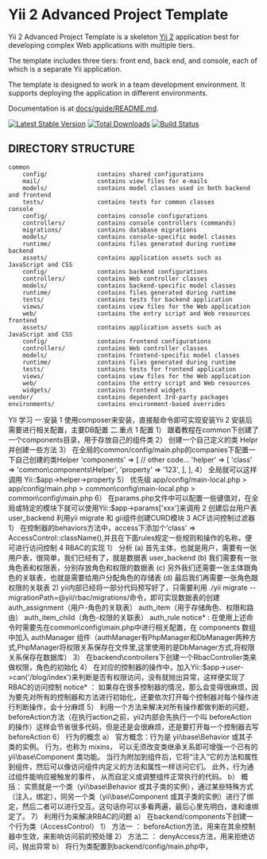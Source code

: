 Yii 2 Advanced Project Template
===============================

Yii 2 Advanced Project Template is a skeleton [Yii 2](http://www.yiiframework.com/) application best for
developing complex Web applications with multiple tiers.

The template includes three tiers: front end, back end, and console, each of which
is a separate Yii application.

The template is designed to work in a team development environment. It supports
deploying the application in different environments.

Documentation is at [docs/guide/README.md](docs/guide/README.md).

[![Latest Stable Version](https://poser.pugx.org/yiisoft/yii2-app-advanced/v/stable.png)](https://packagist.org/packages/yiisoft/yii2-app-advanced)
[![Total Downloads](https://poser.pugx.org/yiisoft/yii2-app-advanced/downloads.png)](https://packagist.org/packages/yiisoft/yii2-app-advanced)
[![Build Status](https://travis-ci.org/yiisoft/yii2-app-advanced.svg?branch=master)](https://travis-ci.org/yiisoft/yii2-app-advanced)

DIRECTORY STRUCTURE
-------------------

```
common
    config/              contains shared configurations
    mail/                contains view files for e-mails
    models/              contains model classes used in both backend and frontend
    tests/               contains tests for common classes    
console
    config/              contains console configurations
    controllers/         contains console controllers (commands)
    migrations/          contains database migrations
    models/              contains console-specific model classes
    runtime/             contains files generated during runtime
backend
    assets/              contains application assets such as JavaScript and CSS
    config/              contains backend configurations
    controllers/         contains Web controller classes
    models/              contains backend-specific model classes
    runtime/             contains files generated during runtime
    tests/               contains tests for backend application    
    views/               contains view files for the Web application
    web/                 contains the entry script and Web resources
frontend
    assets/              contains application assets such as JavaScript and CSS
    config/              contains frontend configurations
    controllers/         contains Web controller classes
    models/              contains frontend-specific model classes
    runtime/             contains files generated during runtime
    tests/               contains tests for frontend application
    views/               contains view files for the Web application
    web/                 contains the entry script and Web resources
    widgets/             contains frontend widgets
vendor/                  contains dependent 3rd-party packages
environments/            contains environment-based overrides
```
YII 学习
一.安装
    1 使用composer来安装，直接敲命令即可实现安装Yii
    2 安装后需要进行相关配置，主要DB配置
二.重点
    1 配置
        1） 跟着教程在common下创建了一个components目录，用于存放自己的组件类
        2） 创建一个自己定义的类 Helpr 并创建一些方法
        3） 在全局的common/config/main.php的companies下配置一下自己创建的类Helper
            'components' => [
                // other code...
                'helper' => [
                    'class' => 'common\components\Helper',
                    'property' => '123',
                ],
            ],
        4） 全局就可以这样调用 Yii::$app->helper->property
        5） 优先级 app/config/main-local.php > app/config/main.php > common\config\main-local.php > common\config\main.php
        6） 在params.php文件中可以配置一些键值对，在全局或特定的模块下就可以使用Yii::$app->params['xxx']来调用
    2 创建后台用户表user_backend 利用yii migrate 和 gii组件创建CURD模块
    3 ACF访问控制过滤器
        1） 在控制器的behaviors方法中，access下添加个'class' => AccessControl::className(),并且在下面rules规定一些规则和操作的名称，便可进行访问控制
    4 RBAC的实现
        1） 分析
            (a) 首先主体，也就是用户，需要有一张用户表，很简单，我们已经有了，就是数据表 user_backend
            (b) 我们需要有一张角色表和权限表，分别存放角色和权限的数据表
            (c) 另外我们还需要一张主体跟角色的关联表，也就是需要给用户分配角色的存储表
            (d) 最后我们再需要一张角色跟权限的关联表
        2) yii内部已经将一部分代码预写好了，只需要利用  ./yii migrate --migrationPath=@yii/rbac/migrations/命令，即可实现数据表的创建auth_assignment（用户-角色的关联表） auth_item（用于存储角色、权限和路由） auth_item_child（角色-权限的关联表） auth_rule
            notice* : 在使用上述命令时需要先在common\config\main.php中进行相关配置，在 components 数组中加入 authManager 组件（authManager有PhpManager和DbManager两种方式,PhpManager将权限关系保存在文件里,这里使用的是DbManager方式,将权限关系保存在数据库）
        3） 在backend\controllers下创建一个RbacController类来做权限，角色的初始化
        4） 在对应的控制器的操作中，加入Yii::$app->user->can('/blog/index')来判断是否有权限访问，没有就抛出异常，这样便实现了RBAC的访问控制
            notice* ： 如果存在很多控制器的情况，那么会变得很麻烦，因为要先对所有的控制器和方法进行初始化，还要依次打开每个控制器对每个操作进行判断操作，会十分麻烦
        5） 利用一个方法来解决对所有操作都做判断的问题，beforeAction方法（在执行action之前，yii2内部会先执行一个叫 beforeAction 的操作）这样会节省很多代码，但是还是会很麻烦，还是要打开每一个控制器去写beforeAction
        6） 行为的概念
            a） 官方概念：行为是 yii\base\Behavior 或其子类的实例。 行为，也称为 mixins， 可以无须改变类继承关系即可增强一个已有的 yii\base\Component 类功能。 当行为附加到组件后，它将“注入”它的方法和属性到组件，然后可以像访问组件内定义的方法和属性一样访问它们。 此外，行为通过组件能响应被触发的事件， 从而自定义或调整组件正常执行的代码。
            b） 概括： 实质就是一个类（yii\base\Behavior 或其子类的实例），通过某些特殊方式（注入，绑定），同另一个类（yii\base\Component 或其子类的实例）进行了绑定，然后二者可以进行交互。这句话你可以多看两遍，最后心里先明白，谁和谁绑定了。
        7） 利用行为来解决RBAC的问题
            a） 在backend/components下创建一个行为类（AccessControl）
                1） 方法一 ： beforeAction方法，用来在其余控制器中生效，来影响访问前的预处理
                2） 方法二 ： denyAccess方法，用来拒绝访问，抛出异常
            b） 将行为类配置到backend/config/main.php中，